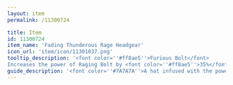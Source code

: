 ```yaml
---
layout: item
permalink: /11300724

title: Item
id: 11300724
item_name: 'Fading Thunderous Rage Headgear'
icon_url: 'item/icon/11301037.png'
tooltip_description: '<font color=''#ff8ae5''>Furious Bolt</font>
Increases the power of Raging Bolt by <font color=''#ff8ae5''>35%</font>.'
guide_description: '<font color=''#7A7A7A''>A hat infused with the power of the Land of Darkness, where battles never cease. It''s filled with the power of lightning and boosts electric strength.</font>'
---
```

